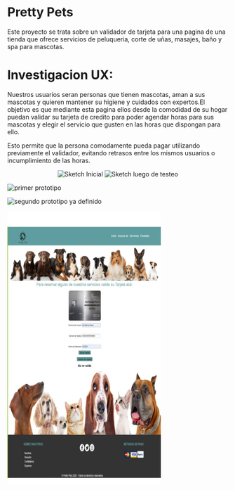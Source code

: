 # Pretty Pets
Este proyecto se trata sobre un validador de tarjeta para una pagina de una tienda que ofrece servicios de peluqueria, corte de uñas, masajes, baño y spa para mascotas.
# Investigacion UX:
Nuestros usuarios seran personas que  tienen mascotas, aman a sus mascotas y quieren mantener su higiene y cuidados con expertos.El objetivo es que mediante esta pagina ellos desde la comodidad de su hogar puedan validar su tarjeta de credito para poder agendar horas para sus mascotas y elegir el servicio que gusten en las horas que dispongan para ello.

Esto permite que la persona comodamente pueda pagar utilizando previamente el validador, evitando retrasos entre los mismos usuarios o incumplimiento de las horas. 


<p align="center">
  <img src="Imagenes de Prototipos/SketchInicial.jpg" width="350" title="Sketch Inicial">

  <img src="Imagenes de Prototipos/SegundoPrototipo.jpg" width="350" title="Sketch luego de testeo">

<img src="Imagenes de Prototipos/Prototipos.jpg" width="350" title="primer prototipo
">

<img src="Imagenes de Prototipos/prototipobalsamiq2.jpg" width="350" title="segundo prototipo ya definido
">
</p>
<img src="Imagenes de Prototipos/prototipofinal.jpg" width="350" title="Prototipo final">
</p>

